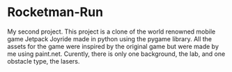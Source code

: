 # Rocketman-Run
My second project. This project is a clone of the world renowned mobile game Jetpack Joyride made in python using the pygame library. All the assets for the game were inspired by the original game but were made by me using paint.net. Curently, there is only one background, the lab, and one obstacle type, the lasers.
